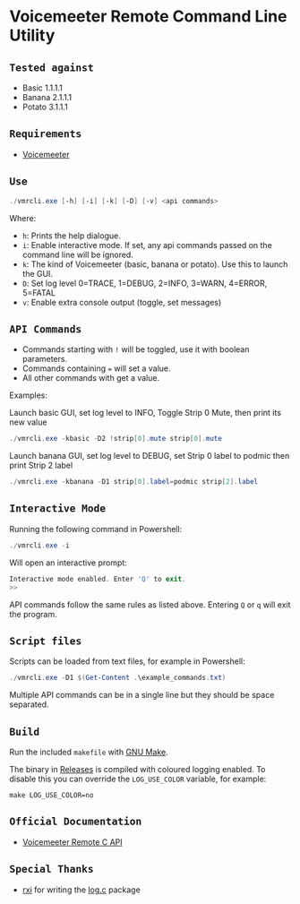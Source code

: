 # Voicemeeter Remote Command Line Utility

## `Tested against`

- Basic 1.1.1.1
- Banana 2.1.1.1
- Potato 3.1.1.1

## `Requirements`

- [Voicemeeter](https://voicemeeter.com/)

## `Use`

```powershell
./vmrcli.exe [-h] [-i] [-k] [-D] [-v] <api commands>
```

Where:

- `h`: Prints the help dialogue.
- `i`: Enable interactive mode. If set, any api commands passed on the command line will be ignored.
- `k`: The kind of Voicemeeter (basic, banana or potato). Use this to launch the GUI.
- `D`: Set log level 0=TRACE, 1=DEBUG, 2=INFO, 3=WARN, 4=ERROR, 5=FATAL
- `v`: Enable extra console output (toggle, set messages)

## `API Commands`

- Commands starting with `!` will be toggled, use it with boolean parameters.
- Commands containing `=` will set a value.
- All other commands with get a value.

Examples:

Launch basic GUI, set log level to INFO, Toggle Strip 0 Mute, then print its new value

```powershell
./vmrcli.exe -kbasic -D2 !strip[0].mute strip[0].mute
```

Launch banana GUI, set log level to DEBUG, set Strip 0 label to podmic then print Strip 2 label

```powershell
./vmrcli.exe -kbanana -D1 strip[0].label=podmic strip[2].label
```

## `Interactive Mode`

Running the following command in Powershell:

```powershell
./vmrcli.exe -i
```

Will open an interactive prompt:

```powershell
Interactive mode enabled. Enter 'Q' to exit.
>>
```

API commands follow the same rules as listed above. Entering `Q` or `q` will exit the program.

## `Script files`

Scripts can be loaded from text files, for example in Powershell:

```powershell
./vmrcli.exe -D1 $(Get-Content .\example_commands.txt)
```

Multiple API commands can be in a single line but they should be space separated.

## `Build`

Run the included `makefile` with [GNU Make](https://www.gnu.org/software/make/).

The binary in [Releases][releases] is compiled with coloured logging enabled. To disable this you can override the `LOG_USE_COLOR` variable, for example:

`make LOG_USE_COLOR=no`

## `Official Documentation`

- [Voicemeeter Remote C API][remoteapi-docs]

## `Special Thanks`

- [rxi][rxi-user] for writing the [log.c][log-c] package

[releases]: https://github.com/onyx-and-iris/vmrcli/releases
[remoteapi-docs]: https://github.com/onyx-and-iris/Voicemeeter-SDK/blob/main/VoicemeeterRemoteAPI.pdf
[rxi-user]: https://github.com/rxi
[log-c]: https://github.com/rxi/log.c
